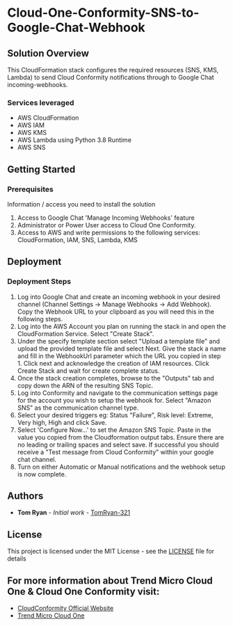 # Cloud-One-Conformity-SNS-to-Google-Chat-Webhook
## Solution Overview

This CloudFormation stack configures the required resources (SNS, KMS, Lambda) to send Cloud Conformity notifications through to Google Chat incoming-webhooks.

### Services leveraged
- AWS CloudFormation
- AWS IAM
- AWS KMS
- AWS Lambda using Python 3.8 Runtime
- AWS SNS

## Getting Started

### Prerequisites

Information / access you need to install the solution

  1. Access to Google Chat 'Manage Incoming Webhooks' feature
  2. Administrator or Power User access to Cloud One Conformity.
  3. Access to AWS and write permissions to the following services: CloudFormation, IAM, SNS, Lambda, KMS

## Deployment

### Deployment Steps
  1. Log into Google Chat and create an incoming webhook in your desired channel (Channel Settings -> Manage Webhooks -> Add Webhook). Copy the Webhook URL to your clipboard as you will need this in the following steps. 
  2. Log into the AWS Account you plan on running the stack in and open the CloudFormation Service. Select "Create Stack".
  3. Under the specify template section select "Upload a template file" and upload the provided template file and select Next. Give the stack a name and fill in the WebhookUrl parameter which the URL you copied in step 1. Click next and acknowledge the creation of IAM resources. Click Create Stack and wait for create complete status.
  4. Once the stack creation completes, browse to the "Outputs" tab and copy down the ARN of the resulting SNS Topic.
  5. Log into Conformity and navigate to the communication settings page for the account you wish to setup the webhook for. Select "Amazon SNS" as the communication channel type.
  6. Select your desired triggers eg: Status "Failure", Risk level: Extreme, Very high, High and click Save.
  7. Select 'Configure Now...' to set the Amazon SNS Topic. Paste in the value you copied from the Cloudformation output tabs. Ensure there are no leading or trailing spaces and select save. If successful you should receive a "Test message from Cloud Conformity" within your google chat channel.
  8. Turn on either Automatic or Manual notifications and the webhook setup is now complete.

## Authors

* **Tom Ryan** - *Initial work* - [TomRyan-321](https://github.com/TomRyan-321)

## License

This project is licensed under the MIT License - see the [LICENSE](LICENSE) file for details

## For more information about Trend Micro Cloud One & Cloud One Conformity visit:

* [CloudConformity Official Website](https://www.cloudconformity.com)
* [Trend Micro Cloud One](https://www.trendmicro.com/en_us/business/products/hybrid-cloud.html)

